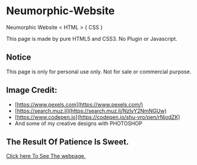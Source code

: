 # Neumorphic-Website
Neumorphic Website &lt; HTML > { CSS }

This page is made by pure HTML5 and CSS3. No Plugin or Javascript. 

## Notice
This page is only for personal use only. Not for sale or commercial purpose.

## Image Credit: 
- [https://www.pexels.com](https://www.pexels.com/)
- [https://search.muz.li](https://search.muz.li/NzIyY2NmNGUw)
- [https://www.codepen.io](https://codepen.io/shu-vro/pen/rNjodZK)
- And some of my creative designs with PHOTOSHOP

## The Result Of Patience Is Sweet. 
[Click here To See The webpage.](https://shu-vro.github.io/Neumorphic-Website/index.html)
